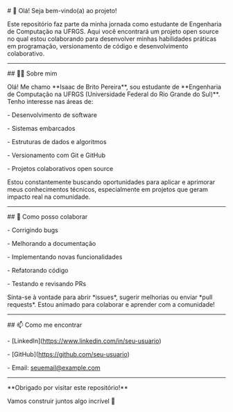 \# 👋 Olá! Seja bem-vindo(a) ao projeto!



Este repositório faz parte da minha jornada como estudante de Engenharia de Computação na UFRGS. Aqui você encontrará um projeto open source no qual estou colaborando para desenvolver minhas habilidades práticas em programação, versionamento de código e desenvolvimento colaborativo.



---



\## 👨‍💻 Sobre mim



Olá! Me chamo \*\*Isaac de Brito Pereira\*\*, sou estudante de \*\*Engenharia de Computação na UFRGS (Universidade Federal do Rio Grande do Sul)\*\*. Tenho interesse nas áreas de:



\- Desenvolvimento de software

\- Sistemas embarcados

\- Estruturas de dados e algoritmos

\- Versionamento com Git e GitHub

\- Projetos colaborativos open source



Estou constantemente buscando oportunidades para aplicar e aprimorar meus conhecimentos técnicos, especialmente em projetos que geram impacto real na comunidade.



---



\## 🤝 Como posso colaborar



\- Corrigindo bugs

\- Melhorando a documentação

\- Implementando novas funcionalidades

\- Refatorando código

\- Testando e revisando PRs



Sinta-se à vontade para abrir \*issues\*, sugerir melhorias ou enviar \*pull requests\*. Estou animado para colaborar e aprender com a comunidade!



---



\## 📫 Como me encontrar



\- \[LinkedIn](https://www.linkedin.com/in/seu-usuario)

\- \[GitHub](https://github.com/seu-usuario)

\- Email: seuemail@example.com



---



\*\*Obrigado por visitar este repositório!\*\*

Vamos construir juntos algo incrível 🚀

